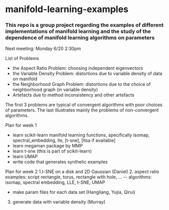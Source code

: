# manifold-learning-examples
### This repo is a group project regarding the examples of different implementations of manifold learning and the study of the dependence of manifold learning algorithms on parameters

Next meeting: Monday 6/20 2:30pm

List of Problems
* the Aspect Ratio Problem: choosing independent eigenvectors
* the Variable Density Problem: distortions due to variable density of data on manifold
* the Neighborhood Graph Problem: distortions due to the choice of neighborhood graph (in variable density)
* Artefacts due to method inconsistency and other artefacts

The first 3 problems are typical of convergent algorithms with poor choices of parameters. The last illustrates mainly the problems of non-convergent algorithms. 

Plan for week 1

* learn scikit-learn manifold learning functions, specifically isomap, spectral_embedding, lle, [t-sne], [ltsa if available]
* learn megaman package by MMP
* learn t-sne (this is part of scikit-learn)
* learn UMAP
* write code that generates synthetic examples

Plan for week 2
 1.t-SNE on a disk and 2D Gaussian (Daniel)
 2. aspect ratio examples: script rectangle, torus, rectangle with hole, ...
-- algorithms: isomap, spectral embedding, LLE, t-SNE, UMAP
- make param files for each data set (Hangliang, Yujia, Qirui)
3. generate data with variable density (Murray)

